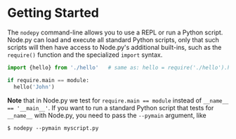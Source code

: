 # Getting Started


The `nodepy` command-line allows you to use a REPL or run a Python script.
Node.py can load and execute all standard Python scripts, only that such
scripts will then have access to Node.py's additional built-ins, such as the
`require()` function and the specialized `import` syntax.

```python
import {hello} from './hello'   # same as: hello = require('./hello').hello

if require.main == module:
  hello('John')
```

**Note** that in Node.py we test for `require.main == module` instead of
`__name__ == '__main__'`. If you want to run a standard Python script
that tests for `__name__` with Node.py, you need to pass the `--pymain`
argument, like

    $ nodepy --pymain myscript.py
